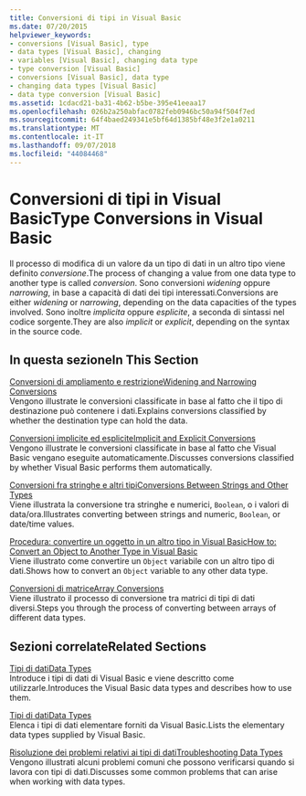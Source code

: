 ```yaml
---
title: Conversioni di tipi in Visual Basic
ms.date: 07/20/2015
helpviewer_keywords:
- conversions [Visual Basic], type
- data types [Visual Basic], changing
- variables [Visual Basic], changing data type
- type conversion [Visual Basic]
- conversions [Visual Basic], data type
- changing data types [Visual Basic]
- data type conversion [Visual Basic]
ms.assetid: 1cdacd21-ba31-4b62-b5be-395e41eeaa17
ms.openlocfilehash: 026b2a250abfac0782feb0946bc50a94f504f7ed
ms.sourcegitcommit: 64f4baed249341e5bf64d1385bf48e3f2e1a0211
ms.translationtype: MT
ms.contentlocale: it-IT
ms.lasthandoff: 09/07/2018
ms.locfileid: "44084468"
---
```

# <a name="type-conversions-in-visual-basic"></a><span data-ttu-id="a9133-102">Conversioni di tipi in Visual Basic</span><span class="sxs-lookup"><span data-stu-id="a9133-102">Type Conversions in Visual Basic</span></span>
<span data-ttu-id="a9133-103">Il processo di modifica di un valore da un tipo di dati in un altro tipo viene definito *conversione*.</span><span class="sxs-lookup"><span data-stu-id="a9133-103">The process of changing a value from one data type to another type is called *conversion*.</span></span> <span data-ttu-id="a9133-104">Sono conversioni *widening* oppure *narrowing*, in base a capacità di dati dei tipi interessati.</span><span class="sxs-lookup"><span data-stu-id="a9133-104">Conversions are either *widening* or *narrowing*, depending on the data capacities of the types involved.</span></span> <span data-ttu-id="a9133-105">Sono inoltre *implicita* oppure *esplicite*, a seconda di sintassi nel codice sorgente.</span><span class="sxs-lookup"><span data-stu-id="a9133-105">They are also *implicit* or *explicit*, depending on the syntax in the source code.</span></span>  
  
## <a name="in-this-section"></a><span data-ttu-id="a9133-106">In questa sezione</span><span class="sxs-lookup"><span data-stu-id="a9133-106">In This Section</span></span>  
 [<span data-ttu-id="a9133-107">Conversioni di ampliamento e restrizione</span><span class="sxs-lookup"><span data-stu-id="a9133-107">Widening and Narrowing Conversions</span></span>](../../../../visual-basic/programming-guide/language-features/data-types/widening-and-narrowing-conversions.md)  
 <span data-ttu-id="a9133-108">Vengono illustrate le conversioni classificate in base al fatto che il tipo di destinazione può contenere i dati.</span><span class="sxs-lookup"><span data-stu-id="a9133-108">Explains conversions classified by whether the destination type can hold the data.</span></span>  
  
 [<span data-ttu-id="a9133-109">Conversioni implicite ed esplicite</span><span class="sxs-lookup"><span data-stu-id="a9133-109">Implicit and Explicit Conversions</span></span>](../../../../visual-basic/programming-guide/language-features/data-types/implicit-and-explicit-conversions.md)  
 <span data-ttu-id="a9133-110">Vengono illustrate le conversioni classificate in base al fatto che Visual Basic vengano eseguite automaticamente.</span><span class="sxs-lookup"><span data-stu-id="a9133-110">Discusses conversions classified by whether Visual Basic performs them automatically.</span></span>  
  
 [<span data-ttu-id="a9133-111">Conversioni fra stringhe e altri tipi</span><span class="sxs-lookup"><span data-stu-id="a9133-111">Conversions Between Strings and Other Types</span></span>](../../../../visual-basic/programming-guide/language-features/data-types/conversions-between-strings-and-other-types.md)  
 <span data-ttu-id="a9133-112">Viene illustrata la conversione tra stringhe e numerici, `Boolean`, o i valori di data/ora.</span><span class="sxs-lookup"><span data-stu-id="a9133-112">Illustrates converting between strings and numeric, `Boolean`, or date/time values.</span></span>  
  
 [<span data-ttu-id="a9133-113">Procedura: convertire un oggetto in un altro tipo in Visual Basic</span><span class="sxs-lookup"><span data-stu-id="a9133-113">How to: Convert an Object to Another Type in Visual Basic</span></span>](../../../../visual-basic/programming-guide/language-features/data-types/how-to-convert-an-object-to-another-type.md)  
 <span data-ttu-id="a9133-114">Viene illustrato come convertire un `Object` variabile con un altro tipo di dati.</span><span class="sxs-lookup"><span data-stu-id="a9133-114">Shows how to convert an `Object` variable to any other data type.</span></span>  
  
 [<span data-ttu-id="a9133-115">Conversioni di matrice</span><span class="sxs-lookup"><span data-stu-id="a9133-115">Array Conversions</span></span>](../../../../visual-basic/programming-guide/language-features/data-types/array-conversions.md)  
 <span data-ttu-id="a9133-116">Viene illustrato il processo di conversione tra matrici di tipi di dati diversi.</span><span class="sxs-lookup"><span data-stu-id="a9133-116">Steps you through the process of converting between arrays of different data types.</span></span>  
  
## <a name="related-sections"></a><span data-ttu-id="a9133-117">Sezioni correlate</span><span class="sxs-lookup"><span data-stu-id="a9133-117">Related Sections</span></span>  
 [<span data-ttu-id="a9133-118">Tipi di dati</span><span class="sxs-lookup"><span data-stu-id="a9133-118">Data Types</span></span>](../../../../visual-basic/programming-guide/language-features/data-types/index.md)  
 <span data-ttu-id="a9133-119">Introduce i tipi di dati di Visual Basic e viene descritto come utilizzarle.</span><span class="sxs-lookup"><span data-stu-id="a9133-119">Introduces the Visual Basic data types and describes how to use them.</span></span>  
  
 [<span data-ttu-id="a9133-120">Tipi di dati</span><span class="sxs-lookup"><span data-stu-id="a9133-120">Data Types</span></span>](../../../../visual-basic/language-reference/data-types/index.md)  
 <span data-ttu-id="a9133-121">Elenca i tipi di dati elementare forniti da Visual Basic.</span><span class="sxs-lookup"><span data-stu-id="a9133-121">Lists the elementary data types supplied by Visual Basic.</span></span>  
  
 [<span data-ttu-id="a9133-122">Risoluzione dei problemi relativi ai tipi di dati</span><span class="sxs-lookup"><span data-stu-id="a9133-122">Troubleshooting Data Types</span></span>](../../../../visual-basic/programming-guide/language-features/data-types/troubleshooting-data-types.md)  
 <span data-ttu-id="a9133-123">Vengono illustrati alcuni problemi comuni che possono verificarsi quando si lavora con tipi di dati.</span><span class="sxs-lookup"><span data-stu-id="a9133-123">Discusses some common problems that can arise when working with data types.</span></span>
